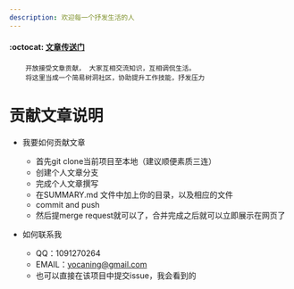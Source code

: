 ```yaml
---
description: 欢迎每一个抒发生活的人
---
```

####  :octocat: [文章传送门](https://yocan.gitbook.io/mynotes/)

```text
    开放接受文章贡献， 大家互相交流知识，互相调侃生活。
    将这里当成一个简易树洞社区，协助提升工作技能，抒发压力
```

# 贡献文章说明

* 我要如何贡献文章
  * 首先git clone当前项目至本地（建议顺便素质三连）
  * 创建个人文章分支
  * 完成个人文章撰写
  * 在SUMMARY.md 文件中加上你的目录，以及相应的文件
  * commit and push
  * 然后提merge request就可以了，合并完成之后就可以立即展示在网页了
  
* 如何联系我
  * QQ：1091270264
  * EMAIL：yocaning@gmail.com
  * 也可以直接在该项目中提交issue，我会看到的

